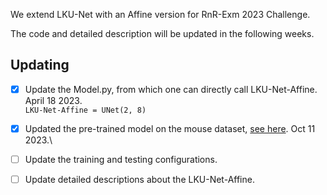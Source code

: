 We extend LKU-Net with an Affine version for RnR-Exm 2023 Challenge.

The code and detailed description will be updated in the following weeks.


## Updating
- [x] Update the Model.py, from which one can directly call LKU-Net-Affine. April 18 2023.\
      ```
      LKU-Net-Affine = UNet(2, 8)
      ```

- [x] Updated the pre-trained model on the mouse dataset, [see here](https://drive.google.com/drive/folders/1PETLjQ7jV6jUmtvZnfvBlAt1Zl_21TWP?usp=sharing). Oct 11 2023.\
- [ ] Update the training and testing configurations.
- [ ] Update detailed descriptions about the LKU-Net-Affine.
